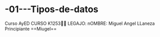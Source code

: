 # -01---Tipos-de-datos
Curso AyED
CURSO K1253🤷‍♀️
LEGAJO:
nOMBRE: Miguel Angel LLaneza
Principiante
==Miugel==
